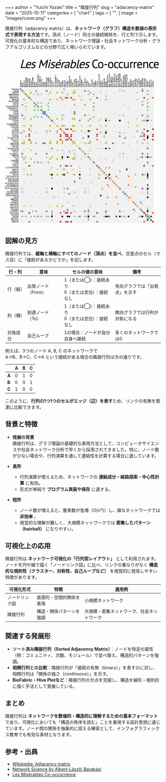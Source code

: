 +++
author = "Yuichi Yazaki"
title = "隣接行列"
slug = "adiacency-matrix"
date = "2025-10-11"
categories = [
    "chart"
]
tags = [
    "",
]
image = "images/cover.png"
+++


隣接行列（adjacency matrix）は、**ネットワーク（グラフ）構造を数値の表形式で表現する方法**です。頂点（ノード）同士の接続関係を、行と列で示します。可視化の基本的な構造であり、ネットワーク理論・社会ネットワーク分析・グラフアルゴリズムなどの分野で広く用いられています。

<!--more-->

![Les Misérables Co-occurrence](images/mainvisual.jpg)


## 図解の見方

隣接行列では、**縦軸と横軸にすべてのノード（頂点）を並べ**、交差点のセル（マス目）に「接続があるかどうか」を記します。

| 行・列 | 意味 | セルの値の意味 | 備考 |
|---------|------|----------------|------|
| 行（縦） | 出発ノード（From） | 1（または◯）：接続あり<br>0（または空白）：接続なし | 有向グラフでは「出発点」を示す |
| 列（横） | 到達ノード（To） | 1（または◯）：接続あり<br>0（または空白）：接続なし | 無向グラフでは行列が対称になる |
| 対角成分 | 自己ループ | 1の場合：ノードが自分自身へ接続 | 多くのネットワークでは0 |

例えば、3つのノード A, B, C のネットワークで  
A→B、B→C、C→A という接続がある場合の隣接行列は次の通りです。

|   | A | B | C |
|---|---|---|---|
| **A** | 0 | 1 | 0 |
| **B** | 0 | 0 | 1 |
| **C** | 1 | 0 | 0 |

このように、**行列の1つ1つのセルがエッジ（辺）を表す**ため、リンクの有無を簡潔に比較できます。



## 背景と特徴

- **発展の背景**  
  隣接行列は、グラフ理論の基礎的な表現方法として、コンピュータサイエンスや社会ネットワーク分析で早くから採用されてきました。特に、ノード数が少ない場合や、行列演算を通して連結性を計算する場合に適しています。

- **長所**  
  - 行列演算が使えるため、ネットワークの **連結成分・経路探索・中心性計算** に有効。  
  - 形式が単純で **プログラム実装や保存** に適する。

- **短所**  
  - ノード数が増えると、要素数が急増（O(n²)）し、疎なネットワークでは **非効率** 。  
  - 視覚的な理解が難しく、大規模ネットワークでは **密集したパターン（hairball）** になりやすい。



## 可視化上の応用

隣接行列は **ネットワーク可視化の「行列型レイアウト」** として利用されます。  
ノードを円や線で描く「ノードリンク図」に比べ、リンクの重なりがなく **構造的な規則性（クラスター、対称性、自己ループなど）** を視覚的に発見しやすい特徴があります。

| 可視化形式 | 特徴 | 適用例 |
|-------------|------|--------|
| ノードリンク図 | 直感的・空間的関係を表現 | 小規模ネットワーク |
| 隣接行列 | 構造・関係パターンを強調 | 大規模・密集ネットワーク、社会ネットワーク |



## 関連する発展形

- **ソート済み隣接行列（Sorted Adjacency Matrix）**：ノードを特定の属性（例：コミュニティ、次数、モジュール）で並べ替え、構造的パターンを強調。
- **相関行列との比較**：隣接行列が「接続の有無（binary）」を表すのに対し、相関行列は「関係の強さ（continuous）」を示す。
- **BioFabric・Hive Plotなど**：隣接行列の欠点を克服し、構造を線形・規則的に描く手法として発展している。



## まとめ

隣接行列は **ネットワークを数値的・構造的に理解するための基本フォーマット** であり、可視化においても「構造の秩序を読む」ことを重視する設計思想に通じています。ノード間の関係を抽象的に捉える練習として、インフォグラフィックス教育でも有効な素材となります。



## 参考・出典

- [Wikipedia: Adjacency matrix](https://en.wikipedia.org/wiki/Adjacency_matrix)
- [Network Science by Albert-László Barabási](https://networksciencebook.com/chapter/3)
- [Les Misérables Co-occurrence](https://bost.ocks.org/mike/miserables/)